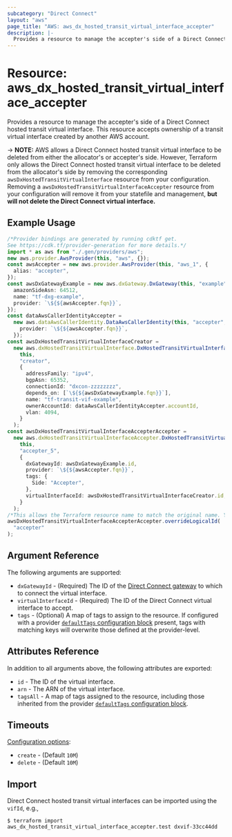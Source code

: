 ```yaml
---
subcategory: "Direct Connect"
layout: "aws"
page_title: "AWS: aws_dx_hosted_transit_virtual_interface_accepter"
description: |-
  Provides a resource to manage the accepter's side of a Direct Connect hosted transit virtual interface.
---
```


# Resource: aws\_dx\_hosted\_transit\_virtual\_interface\_accepter

Provides a resource to manage the accepter's side of a Direct Connect hosted transit virtual interface.
This resource accepts ownership of a transit virtual interface created by another AWS account.

\-> **NOTE:** AWS allows a Direct Connect hosted transit virtual interface to be deleted from either the allocator's or accepter's side. However, Terraform only allows the Direct Connect hosted transit virtual interface to be deleted from the allocator's side by removing the corresponding `awsDxHostedTransitVirtualInterface` resource from your configuration. Removing a `awsDxHostedTransitVirtualInterfaceAccepter` resource from your configuration will remove it from your statefile and management, **but will not delete the Direct Connect virtual interface.**

## Example Usage

```typescript
/*Provider bindings are generated by running cdktf get.
See https://cdk.tf/provider-generation for more details.*/
import * as aws from "./.gen/providers/aws";
new aws.provider.AwsProvider(this, "aws", {});
const awsAccepter = new aws.provider.AwsProvider(this, "aws_1", {
  alias: "accepter",
});
const awsDxGatewayExample = new aws.dxGateway.DxGateway(this, "example", {
  amazonSideAsn: 64512,
  name: "tf-dxg-example",
  provider: `\${${awsAccepter.fqn}}`,
});
const dataAwsCallerIdentityAccepter =
  new aws.dataAwsCallerIdentity.DataAwsCallerIdentity(this, "accepter", {
    provider: `\${${awsAccepter.fqn}}`,
  });
const awsDxHostedTransitVirtualInterfaceCreator =
  new aws.dxHostedTransitVirtualInterface.DxHostedTransitVirtualInterface(
    this,
    "creator",
    {
      addressFamily: "ipv4",
      bgpAsn: 65352,
      connectionId: "dxcon-zzzzzzzz",
      depends_on: [`\${${awsDxGatewayExample.fqn}}`],
      name: "tf-transit-vif-example",
      ownerAccountId: dataAwsCallerIdentityAccepter.accountId,
      vlan: 4094,
    }
  );
const awsDxHostedTransitVirtualInterfaceAccepterAccepter =
  new aws.dxHostedTransitVirtualInterfaceAccepter.DxHostedTransitVirtualInterfaceAccepter(
    this,
    "accepter_5",
    {
      dxGatewayId: awsDxGatewayExample.id,
      provider: `\${${awsAccepter.fqn}}`,
      tags: {
        Side: "Accepter",
      },
      virtualInterfaceId: awsDxHostedTransitVirtualInterfaceCreator.id,
    }
  );
/*This allows the Terraform resource name to match the original name. You can remove the call if you don't need them to match.*/
awsDxHostedTransitVirtualInterfaceAccepterAccepter.overrideLogicalId(
  "accepter"
);

```

## Argument Reference

The following arguments are supported:

* `dxGatewayId` - (Required) The ID of the [Direct Connect gateway](dx_gateway.html) to which to connect the virtual interface.
* `virtualInterfaceId` - (Required) The ID of the Direct Connect virtual interface to accept.
* `tags` - (Optional) A map of tags to assign to the resource. If configured with a provider [`defaultTags` configuration block](https://registry.terraform.io/providers/hashicorp/aws/latest/docs#default_tags-configuration-block) present, tags with matching keys will overwrite those defined at the provider-level.

## Attributes Reference

In addition to all arguments above, the following attributes are exported:

* `id` - The ID of the virtual interface.
* `arn` - The ARN of the virtual interface.
* `tagsAll` - A map of tags assigned to the resource, including those inherited from the provider [`defaultTags` configuration block](https://registry.terraform.io/providers/hashicorp/aws/latest/docs#default_tags-configuration-block).

## Timeouts

[Configuration options](https://developer.hashicorp.com/terraform/language/resources/syntax#operation-timeouts):

* `create` - (Default `10M`)
* `delete` - (Default `10M`)

## Import

Direct Connect hosted transit virtual interfaces can be imported using the `vifId`, e.g.,

```console
$ terraform import aws_dx_hosted_transit_virtual_interface_accepter.test dxvif-33cc44dd
```
